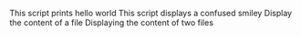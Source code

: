 This script prints hello world
This script displays a confused smiley
Display the content of a file
Displaying the content of two files

